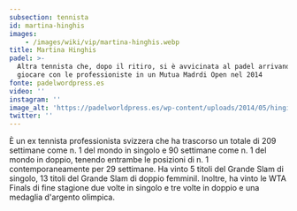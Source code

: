 ```yaml
---
subsection: tennista
id: martina-hinghis
images: 
    - /images/wiki/vip/martina-hinghis.webp
title: Martina Hinghis
padel: >-
  Altra tennista che, dopo il ritiro, si è avvicinata al padel arrivando a
  giocare con le professioniste in un Mutua Madrdi Open nel 2014
fonte: padelwordpress.es
video: ''
instagram: ''
image_alt: 'https://padelworldpress.es/wp-content/uploads/2014/05/hingis-padel.jpg'
twitter: ''
---
```

È un ex tennista professionista svizzera che ha trascorso un totale di 209 settimane come n. 1 del mondo in singolo e 90 settimane come n. 1 del mondo in doppio, tenendo entrambe le posizioni di n. 1 contemporaneamente per 29 settimane. Ha vinto 5 titoli del Grande Slam di singolo, 13 titoli del Grande Slam di doppio femminil. Inoltre, ha vinto le WTA Finals di fine stagione due volte in singolo e tre volte in doppio e una medaglia d'argento olimpica.
